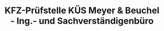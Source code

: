 ---
title: "KFZ-Prüfstelle KÜS Meyer & Beuchel - Ing.- und Sachverständigenbüro"
url: /bochum/kfz-pruefstelle-kues-meyer-und-beuchel-ing-und-sachverstaendigenbuero/
shop: Autowerkstatt
---